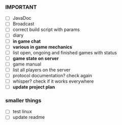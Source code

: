 ### IMPORTANT
- [ ]  JavaDoc
- [ ] Broadcast
- [ ] correct build script with params
- [ ] diary
- [ ] **in game chat**
- [ ] **various in game mechanics**
- [ ] list open, ongoing and finished games with status
- [ ] **game state on server**
- [ ] game manual
- [ ] list all players on the server
- [ ] protocol documentation? check again
- [ ] whisper? check if it works everywhere
- [ ] **update project plan**

### smaller things
- [ ] test linux
- [ ] update readme